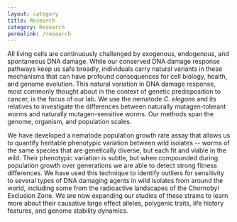 ```yaml
---
layout: category
title: Research 
category: Research
permalink: /research
---
```


All living cells are continuously challenged by exogenous, endogenous, and spontaneous DNA damage. While our conserved DNA damage response pathways keep us safe broadly, individuals carry natural variants in these mechanisms that can have profound consequences for cell biology, health, and genome evolution. This natural variation in DNA damage response, most commonly thought about in the context of genetic predisposition to cancer, is the focus of our lab. We use the nematode <i>C. elegans</i> and its relatives to investigate the differences between naturally mutagen-tolerant worms and naturally mutagen-sensitive worms. Our methods span the genome, organism, and population scales.

We have developed a nematode population growth rate assay that allows us to quantify heritable phenotypic variation between wild isolates -- worms of the same species that are genetically diverse, but each fit and viable in the wild. Their phenotypic variation is subtle, but when compounded during population growth over generations we are able to detect strong fitness differences. We have used this technique to identify outliers for sensitivity to several types of DNA damaging agents in wild isolates from around the world, including some from the radioactive landscapes of the Chornobyl Exclusion Zone. We are now expanding our studies of these strains to learn more about their causative large effect alleles, polygenic traits, life history features, and genome stability dynamics.